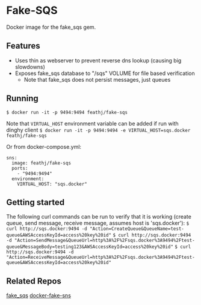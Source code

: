 Fake-SQS
==================
Docker image for the fake_sqs gem.

Features
---------
* Uses thin as webserver to prevent reverse dns lookup (causing big slowdowns)
* Exposes fake_sqs database to "/sqs" VOLUME for file based verification
  * Note that fake_sqs does not persist messages, just queues

Running
-------
`$ docker run -it -p 9494:9494 feathj/fake-sqs`

Note that `VIRTUAL_HOST` environment variable can be added if run with dinghy client
`$ docker run -it -p 9494:9494 -e VIRTUAL_HOST=sqs.docker feathj/fake-sqs`

Or from docker-compose.yml:
```
sns:
  image: feathj/fake-sqs
  ports:
    - "9494:9494"
  environment:
    VIRTUAL_HOST: "sqs.docker"
```

Getting started
---------------
The following curl commands can be run to verify that it is working (create queue, send message, receive message, assumes host is 'sqs.docker'):
`$ curl http://sqs.docker:9494 -d "Action=CreateQueue&QueueName=test-queue&AWSAccessKeyId=access%20key%20id"`
`$ curl http://sqs.docker:9494 -d "Action=SendMessage&QueueUrl=http%3A%2F%2Fsqs.docker%3A9494%2Ftest-queue&MessageBody=testing123&AWSAccessKeyId=access%20key%20id"`
`$ curl http://sqs.docker:9494 -d "Action=ReceiveMessage&QueueUrl=http%3A%2F%2Fsqs.docker%3A9494%2Ftest-queue&AWSAccessKeyId=access%20key%20id"`


Related Repos
-------------
[fake_sqs](https://github.com/iain/fake_sqs)
[docker-fake-sns](https://github.com/feathj/docker-fake-sns)
